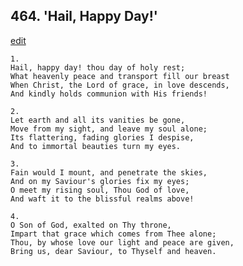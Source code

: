 
## 464.  'Hail, Happy Day!'
[edit](https://docs.google.com/document/d/1ahk7AJbjlIzrhyTNvT6n5G9886otkCIy/edit?mode=html)



    1.
    Hail, happy day! thou day of holy rest; 
    What heavenly peace and transport fill our breast 
    When Christ, the Lord of grace, in love descends, 
    And kindly holds communion with His friends! 

    2.
    Let earth and all its vanities be gone, 
    Move from my sight, and leave my soul alone; 
    Its flattering, fading glories I despise, 
    And to immortal beauties turn my eyes. 

    3.
    Fain would I mount, and penetrate the skies, 
    And on my Saviour's glories fix my eyes; 
    O meet my rising soul, Thou God of love, 
    And waft it to the blissful realms above! 

    4.
    O Son of God, exalted on Thy throne, 
    Impart that grace which comes from Thee alone; 
    Thou, by whose love our light and peace are given, 
    Bring us, dear Saviour, to Thyself and heaven.
